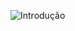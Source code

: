 ![Introdução]([https://github.com/user-attachments/assets/23032d3c-a6a4-4e68-8c4c-b43fcf31acdc](https://i.imgur.com/iikXX7g.png))
